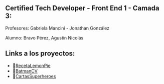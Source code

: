 ## Certified Tech Developer - Front End 1 - Camada 3:

Profesores: Gabriela Mancini - Jonathan González

Alumno: Bravo Pérez, Agustín Nicolás

## Links a los proyectos:

- :cake:[RecetaLemonPie](https://agusbrr.github.io/Frontend1-Proyectos/RecetaLemonPie/)
- :bat:[BatmanCV](https://agusbrr.github.io/Frontend1-Proyectos/BatmanCV/)
- :superhero:[CartasSuperheroes](https://agusbrr.github.io/Frontend1-Proyectos/CartasSuperheroes/)
